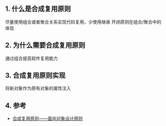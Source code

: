 
## 1. 什么是合成复用原则
尽量使用组合或者聚合关系实现代码复用，少使用继承
开闭原则在组合/聚合中的体现
## 2. 为什么需要合成复用原则
通过组合提高软件复用能力
## 3. 合成复用原则实现
将新对象作为原有对象的属性注入

## 4. 参考
- [合成复用原则——面向对象设计原则](http://c.biancheng.net/view/1333.html)